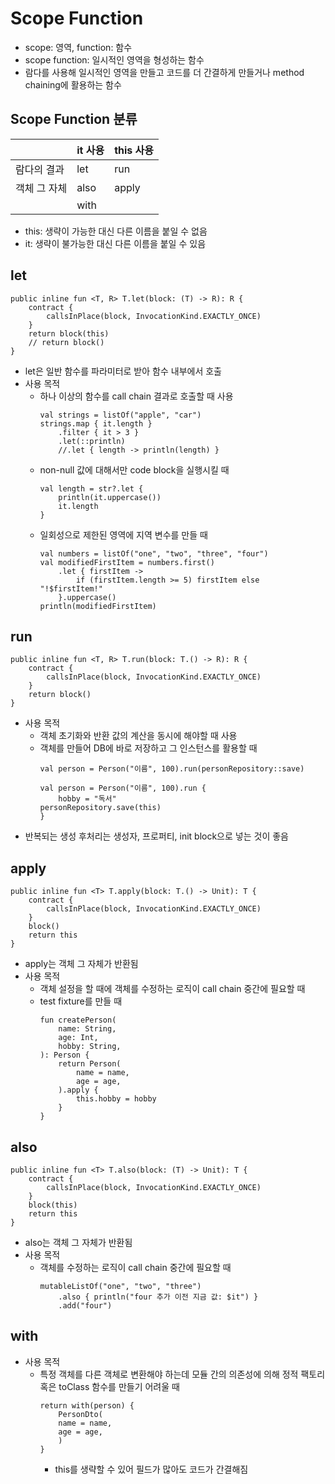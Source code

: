 # Scope Function
- scope: 영역, function: 함수
- scope function: 일시적인 영역을 형성하는 함수
- 람다를 사용해 일시적인 영역을 만들고 코드를 더 간결하게 만들거나 method chaining에 활용하는 함수

## Scope Function 분류
|         | it 사용 | this 사용 |
|---------|-------|---------|
| 람다의 결과  | let   | run     |
| 객체 그 자체 | also  | apply   |
|         | with  |         |

- this: 생략이 가능한 대신 다른 이름을 붙일 수 없음
- it: 생략이 불가능한 대신 다른 이름을 붙일 수 있음

## let
````
public inline fun <T, R> T.let(block: (T) -> R): R {
    contract {
        callsInPlace(block, InvocationKind.EXACTLY_ONCE)
    }
    return block(this)
    // return block()
}
````
- let은 일반 함수를 파라미터로 받아 함수 내부에서 호출
- 사용 목적
  - 하나 이상의 함수를 call chain 결과로 호출할 때 사용
    ````
    val strings = listOf("apple", "car")
    strings.map { it.length }
        .filter { it > 3 }
        .let(::println)
        //.let { length -> println(length) }
    ````
  - non-null 값에 대해서만 code block을 실행시킬 때
    ````
    val length = str?.let {
        println(it.uppercase())
        it.length
    }
    ````
  - 일회성으로 제한된 영역에 지역 변수를 만들 때
    ````
    val numbers = listOf("one", "two", "three", "four")
    val modifiedFirstItem = numbers.first()
        .let { firstItem ->
            if (firstItem.length >= 5) firstItem else "!$firstItem!"
        }.uppercase()
    println(modifiedFirstItem)
    ````
    
## run
````
public inline fun <T, R> T.run(block: T.() -> R): R {
    contract {
        callsInPlace(block, InvocationKind.EXACTLY_ONCE)
    }
    return block()
}
````
- 사용 목적
  - 객체 초기화와 반환 값의 계산을 동시에 해야할 때 사용
  - 객체를 만들어 DB에 바로 저장하고 그 인스턴스를 활용할 때
    ````
    val person = Person("이름", 100).run(personRepository::save)
    ````    
    ````
    val person = Person("이름", 100).run {
        hobby = "독서"
    personRepository.save(this)
    }
    ````
- 반복되는 생성 후처리는 생성자, 프로퍼티, init block으로 넣는 것이 좋음

## apply
````
public inline fun <T> T.apply(block: T.() -> Unit): T {
    contract {
        callsInPlace(block, InvocationKind.EXACTLY_ONCE)
    }
    block()
    return this
}
````
- apply는 객체 그 자체가 반환됨
- 사용 목적
  - 객체 설정을 할 때에 객체를 수정하는 로직이 call chain 중간에 필요할 때
  - test fixture를 만들 때
    ````
    fun createPerson(
        name: String,
        age: Int,
        hobby: String,
    ): Person {
        return Person(
            name = name,
            age = age,
        ).apply {
            this.hobby = hobby
        }
    }
    ````
    
## also
````
public inline fun <T> T.also(block: (T) -> Unit): T {
    contract {
        callsInPlace(block, InvocationKind.EXACTLY_ONCE)
    }
    block(this)
    return this
}
````
- also는 객체 그 자체가 반환됨
- 사용 목적
  - 객체를 수정하는 로직이 call chain 중간에 필요할 때
    ````
    mutableListOf("one", "two", "three")
        .also { println("four 추가 이전 지금 값: $it") }
        .add("four")
    ````

## with
- 사용 목적
  - 특정 객체를 다른 객체로 변환해야 하는데 모듈 간의 의존성에 의해 정적 팩토리 혹은 toClass 함수를 만들기 어려울 때
    ````
    return with(person) {
        PersonDto(
        name = name,
        age = age,
        )
    }
    ````
    - this를 생략할 수 있어 필드가 많아도 코드가 간결해짐